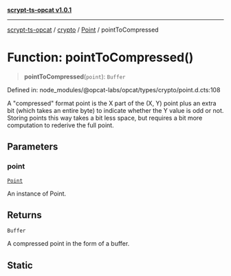 [**scrypt-ts-opcat v1.0.1**](../../../../../README.md)

***

[scrypt-ts-opcat](../../../../../README.md) / [crypto](../../../README.md) / [Point](../README.md) / pointToCompressed

# Function: pointToCompressed()

> **pointToCompressed**(`point`): `Buffer`

Defined in: node\_modules/@opcat-labs/opcat/types/crypto/point.d.cts:108

A "compressed" format point is the X part of the (X, Y) point plus an extra
bit (which takes an entire byte) to indicate whether the Y value is odd or
not. Storing points this way takes a bit less space, but requires a bit more
computation to rederive the full point.

## Parameters

### point

[`Point`](../../../classes/Point.md)

An instance of Point.

## Returns

`Buffer`

A compressed point in the form of a buffer.

## Static
